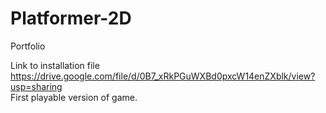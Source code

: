 # Platformer-2D
Portfolio  

Link to installation file  
https://drive.google.com/file/d/0B7_xRkPGuWXBd0pxcW14enZXblk/view?usp=sharing  
First playable version of game.  
<div class='gfyitem' data-id='OccasionalWavyIcterinewarbler'></div>
